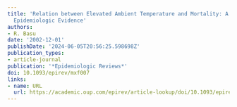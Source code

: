 ```yaml
---
title: 'Relation between Elevated Ambient Temperature and Mortality: A Review of the
  Epidemiologic Evidence'
authors:
- R. Basu
date: '2002-12-01'
publishDate: '2024-06-05T20:56:25.598698Z'
publication_types:
- article-journal
publication: '*Epidemiologic Reviews*'
doi: 10.1093/epirev/mxf007
links:
- name: URL
  url: https://academic.oup.com/epirev/article-lookup/doi/10.1093/epirev/mxf007
---
```

